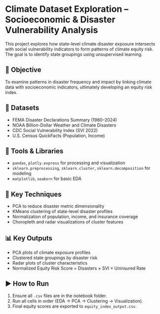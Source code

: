 # Climate Dataset Exploration – Socioeconomic & Disaster Vulnerability Analysis

This project explores how state-level climate disaster exposure intersects with social vulnerability indicators to form patterns of climate equity risk. The goal is to identify state groupings using unsupervised learning.

## 🎯 Objective

To examine patterns in disaster frequency and impact by linking climate data with socioeconomic indicators, ultimately developing an equity risk index.

## 📁 Datasets

- FEMA Disaster Declarations Summary (1980–2024)
- NOAA Billion-Dollar Weather and Climate Disasters
- CDC Social Vulnerability Index (SVI 2022)
- U.S. Census QuickFacts (Population, Income)

## 🔧 Tools & Libraries

- `pandas`, `plotly.express` for processing and visualization  
- `sklearn.preprocessing`, `sklearn.cluster`, `sklearn.decomposition` for modeling  
- `matplotlib`, `seaborn` for basic EDA

## 🔬 Key Techniques

- PCA to reduce disaster metric dimensionality
- KMeans clustering of state-level disaster profiles
- Normalization of population, income, and insurance coverage
- Choropleth and radar visualizations of cluster features

## 📊 Key Outputs

- PCA plots of climate exposure profiles
- Clustered state groupings by disaster risk
- Radar plots of cluster characteristics
- Normalized Equity Risk Score = Disasters × SVI × Uninsured Rate

## ▶️ How to Run

1. Ensure all `.csv` files are in the notebook folder.  
2. Run all cells in order (EDA → PCA → Clustering → Visualization).  
3. Final equity scores are exported to `equity_index_output.csv`.

